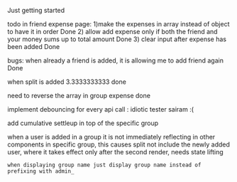 Just getting started

todo in friend expense page:
1)make the expenses in array instead of object to have it in order  Done
2) allow add expense only if both the friend and your money sums up to total amount Done
3) clear input after expense has been added Done 


bugs:
when already a friend is added, it is allowing me to add friend again Done


when split is added 3.3333333333 done

need to reverse the array in group expense done

implement debouncing for every api call : idiotic tester sairam :(

add cumulative settleup in top of the specific group

when a user is added in a group it is not immediately reflecting in other components in specific group, this causes split not include the newly added user, where it takes effect only after the second render, needs state lifting


    when displaying group name just display group name instead of prefixing with admin_